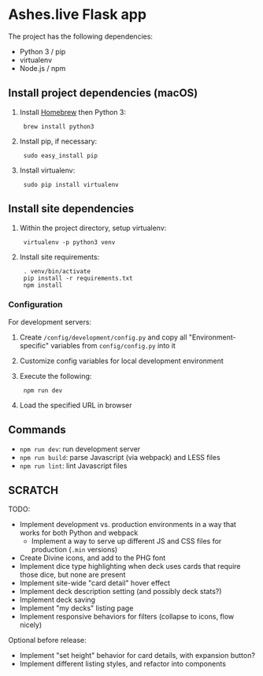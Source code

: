 # Ashes.live Flask app

The project has the following dependencies:

* Python 3 / pip
* virtualenv
* Node.js / npm

## Install project dependencies (macOS)

1. Install [Homebrew](https://brew.sh/) then Python 3:

        brew install python3

2. Install pip, if necessary:

        sudo easy_install pip

3. Install virtualenv:

        sudo pip install virtualenv

## Install site dependencies

1. Within the project directory, setup virtualenv:

        virtualenv -p python3 venv

2. Install site requirements:

        . venv/bin/activate
        pip install -r requirements.txt
        npm install

### Configuration

For development servers:

1. Create `/config/development/config.py` and copy all "Environment-specific" variables from `config/config.py` into it
2. Customize config variables for local development environment
3. Execute the following:

        npm run dev
4. Load the specified URL in browser

## Commands

* `npm run dev`: run development server
* `npm run build`: parse Javascript (via webpack) and LESS files
* `npm run lint`: lint Javascript files

## SCRATCH

TODO:

* Implement development vs. production environments in a way that works for both Python and webpack
    * Implement a way to serve up different JS and CSS files for production (`.min` versions)
* Create Divine  icons, and add to the PHG font
* Implement dice type highlighting when deck uses cards that require those dice, but none are present
* Implement site-wide "card detail" hover effect
* Implement deck description setting (and possibly deck stats?)
* Implement deck saving
* Implement "my decks" listing page
* Implement responsive behaviors for filters (collapse to icons, flow nicely)

Optional before release:

* Implement "set height" behavior for card details, with expansion button?
* Implement different listing styles, and refactor into components

